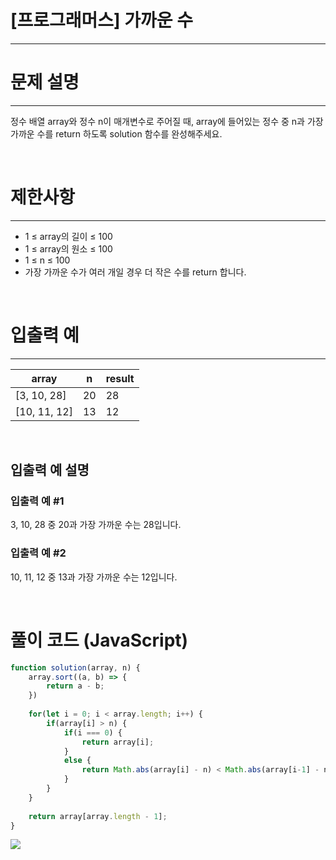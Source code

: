 # [프로그래머스] 가까운 수
---
# 문제 설명
---
정수 배열 array와 정수 n이 매개변수로 주어질 때, array에 들어있는 정수 중 n과 가장 가까운 수를 return 하도록 solution 함수를 완성해주세요.

<br>

# 제한사항
---
+ 1 ≤ array의 길이 ≤ 100
+ 1 ≤ array의 원소 ≤ 100
+ 1 ≤ n ≤ 100
+ 가장 가까운 수가 여러 개일 경우 더 작은 수를 return 합니다.

<br>

# 입출력 예
---
|array|n|result|
|---|---|---|
|[3, 10, 28]|20|28|
|[10, 11, 12]|13|12|

<br>

## 입출력 예 설명
### 입출력 예 #1

3, 10, 28 중 20과 가장 가까운 수는 28입니다.
### 입출력 예 #2

10, 11, 12 중 13과 가장 가까운 수는 12입니다.

<br>

# 풀이 코드 (JavaScript)
```js
function solution(array, n) {
    array.sort((a, b) => {
        return a - b;
    })
    
    for(let i = 0; i < array.length; i++) {
        if(array[i] > n) {
            if(i === 0) {
                return array[i];
            }
            else {
                return Math.abs(array[i] - n) < Math.abs(array[i-1] - n) ? array[i] : array[i-1];
            }
        }
    }
    
    return array[array.length - 1];
}
```
![](https://velog.velcdn.com/images/reyang/post/b97f2426-6476-427c-bbb7-cdc53138bf18/image.png)

